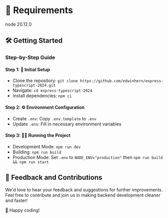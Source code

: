 # 🚀 Requirements

node 20.12.0

## 🛠️ Getting Started

### Step-by-Step Guide

#### Step 1: 🚀 Initial Setup

- Clone the repository: `git clone https://github.com/edwinhern/express-typescript-2024.git`
- Navigate: `cd express-typescript-2024`
- Install dependencies: `npm ci`

#### Step 2: ⚙️ Environment Configuration

- Create `.env`: Copy `.env.template` to `.env`
- Update `.env`: Fill in necessary environment variables

#### Step 3: 🏃‍♂️ Running the Project

- Development Mode: `npm run dev`
- Building: `npm run build`
- Production Mode: Set `.env` to `NODE_ENV="production"` then `npm run build && npm run start`

## 🤝 Feedback and Contributions

We'd love to hear your feedback and suggestions for further improvements. Feel free to contribute and join us in making backend development cleaner and faster!

🎉 Happy coding!
